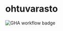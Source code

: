 # ohtuvarasto


![GHA workflow badge](https://github.com/sampinen/ohtuvarasto/workflows/CI/badge.svg)



